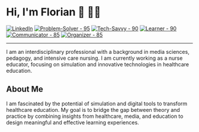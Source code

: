 # Hi, I'm Florian 👋 👨‍💻

<a href="https://www.linkedin.com/in/florianloyns/" target="_blank"><img src="https://img.shields.io/badge/LinkedIn-blue?style=for-the-badge&logo=linkedin&logoColor=white" alt="LinkedIn"></a>
<a href="#"><img src="https://img.shields.io/badge/Problem--Solver-95-red?style=for-the-badge" alt="Problem-Solver - 95"></a>
<a href="#"><img src="https://img.shields.io/badge/Tech--Savvy-90-blue?style=for-the-badge" alt="Tech-Savvy - 90"></a>
<a href="#"><img src="https://img.shields.io/badge/Learner-90-yellow?style=for-the-badge" alt="Learner - 90"></a>
<a href="#"><img src="https://img.shields.io/badge/Communicator-85-green?style=for-the-badge" alt="Communicator - 85"></a>
<a href="#"><img src="https://img.shields.io/badge/Organizer-85-purple?style=for-the-badge" alt="Organizer - 85"></a>

---

I am an interdisciplinary professional with a background in media sciences, pedagogy, and intensive care nursing. I am currently working as a nurse educator, focusing on simulation and innovative technologies in healthcare education.

## About Me
I am fascinated by the potential of simulation and digital tools to transform healthcare education. My goal is to bridge the gap between theory and practice by combining insights from healthcare, media, and education to design meaningful and effective learning experiences.
